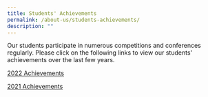 ```yaml
---
title: Students' Achievements
permalink: /about-us/students-achievements/
description: ""
---
```

Our students participate in numerous competitions and conferences regularly. Please click on the following links to view our students' achievements over the last few years.

[2022 Achievements](/files/Student%20Achievements%202022%20(12%20Sep%202022).pdf)

[2021 Achievements](/files/Student%20Achievements%202021%20(Updated%20on%2029%20Dec).pdf)